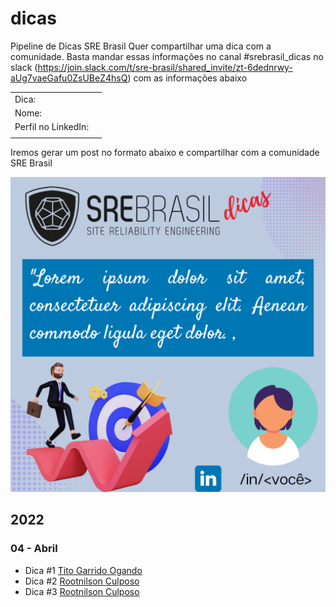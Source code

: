 # dicas
Pipeline de Dicas SRE Brasil
Quer compartilhar uma dica com a comunidade. Basta mandar essas informações no canal #srebrasil_dicas no slack (https://join.slack.com/t/sre-brasil/shared_invite/zt-6dednrwy-aUg7vaeGafu0ZsUBeZ4hsQ) com as informações abaixo

| | |
|---|---|
| Dica: | | 
| Nome: | | 
| Perfil no LinkedIn: | |
| | |  

Iremos gerar um post no formato abaixo e compartilhar com a comunidade SRE Brasil

![template](images/SRE%20Brasil%20Dicas%20-%20template.png)

## 2022
### 04 - Abril

* Dica #1 [Tito Garrido Ogando](2022/04/dica_01/dica_01.md)
* Dica #2 [Rootnilson Culposo](/2022/04/dica_02/dica_02.md)
* Dica #3 [Rootnilson Culposo](/2022/04/dica_03/dica_03.md)
